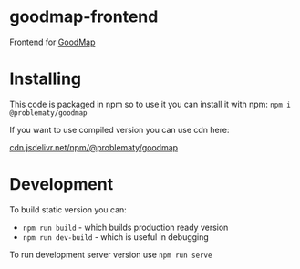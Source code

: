 # goodmap-frontend

Frontend for [GoodMap](https://github.com/Problematy/goodmap)

# Installing

This code is packaged in npm so to use it you can install it with npm:
`npm i @problematy/goodmap`

If you want to use compiled version you can use cdn here:

[cdn.jsdelivr.net/npm/@problematy/goodmap](https://cdn.jsdelivr.net/npm/@problematy/goodmap)


# Development

To build static version you can:

- `npm run build` - which builds production ready version
- `npm run dev-build` - which is useful in debugging

To run development server version use `npm run serve`
